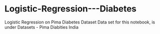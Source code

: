 # Logistic-Regression---Diabetes
Logistic Regression on Pima Diabetes Dataset
Data set for this notebook, is under Datasets - Pima Diabities India
